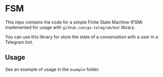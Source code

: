 # FSM

This repo contains the code for a simple Finite State Machine (FSM) implemented for usage with `github.com/go-telegram/bot` library.

You can use this library for store the state of a conversation with a user in a Telegram bot.

## Usage

See an example of usage in the `example` folder.
